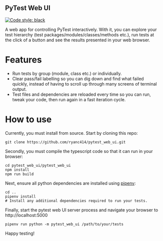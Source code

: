 PyTest Web UI
-------------

[![Code style: black](https://img.shields.io/badge/code%20style-black-000000.svg)](https://github.com/psf/black)

A web app for controlling PyTest interactively. With it, you can explore your
test hierarchy (test packages/modules/classes/methods etc.), run tests at the
click of a button and see the results presented in your web browser.

Features
========

- Run tests by group (module, class etc.) or individually.
- Clear pass/fail labelling so you can dig down and find what failed quickly,
  instead of having to scroll up through many screens of terminal output.
- Test files and dependencies are reloaded every time so you can run, tweak your
  code, then run again in a fast iteration cycle.

How to use
==========

Currently, you must install from source. Start by cloning this repo:

```
git clone https://github.com/ryanc414/pytest_web_ui.git
```

Secondly, you must compile the typescript code so that it can run in your
browser:

```
cd pytest_web_ui/pytest_web_ui
npm install
npm run build
```

Next, ensure all python dependencies are installed using
[pipenv](https://pipenv.pypa.io/en/latest/):

```
cd ..
pipenv install
# Install any additional dependencies required to run your tests.
```

Finally, start the pytest web UI server process and navigate your browser
to http://localhost:5000

```
pipenv run python -m pytest_web_ui /path/to/your/tests
```

Happy testing!